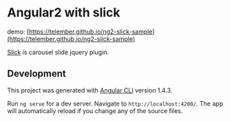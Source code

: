 # Angular2 with slick 
demo: [https://telember.github.io/ng2-slick-sample](https://telember.github.io/ng2-slick-sample)

[Slick](https://github.com/kenwheeler/slick) is carousel slide jquery plugin.

## Development
This project was generated with [Angular CLI](https://github.com/angular/angular-cli) version 1.4.3.

Run `ng serve` for a dev server. Navigate to `http://localhost:4200/`. The app will automatically reload if you change any of the source files.


